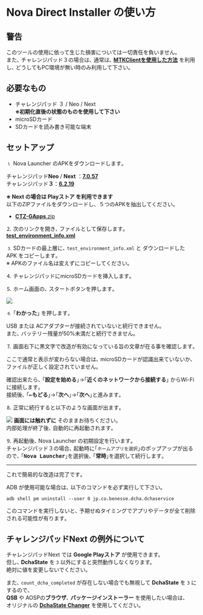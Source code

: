 # Nova Direct Installer の使い方

## 警告

このツールの使用に依って生じた損害については一切責任を負いません｡  
また､ チャレンジパッド３の場合は､ 通常は､ [**MTKClientを使用した方法**](//zenn.dev/s1204it/articles/16fce85441821f) を利用し､ どうしてもPC環境が無い時のみ利用して下さい｡

## 必要なもの

- チャレンジパッド ３ / Neo / Next  
  **※初期化直後の状態のものを使用して下さい**
- microSDカード
- SDカードを読み書き可能な端末

## セットアップ

⒈ Nova Launcher のAPKをダウンロードします｡

チャレンジパッド**Neo** / **Next** ：[**7.0.57**](https://teslacoilapps.com/tesladirect/download.pl?packageName=com.teslacoilsw.launcher&versionCode=70057)  
チャレンジパッド**３**：[**6.2.19**](https://teslacoilapps.com/tesladirect/download.pl?packageName=com.teslacoilsw.launcher&versionCode=62019)

**※ Next の場合は Playストア を利用できます**  
以下のZIPファイルをダウンロードし、５つのAPKを抽出してください。  
- [**CTZ-GApps**.zip](//subcontent.s1204.me/android/CTZ-GApps.zip)

⒉ 次のリンクを開き､ ファイルとして保存します｡  
[**test_environment_info.xml**](https://smiletablabo.github.io/NovaDirectInstaller/test_environment_info.xml)

⒊ SDカードの最上層に､ `test_environment_info.xml` と ダウンロードした APK をコピーします｡  
※ APKのファイル名は変えずにコピーしてください｡  

⒋ チャレンジパッドにmicroSDカードを挿入します｡

⒌ ホーム画面の､ スタートボタンを押します｡

![](https://user-images.githubusercontent.com/52069677/164911100-959604e3-d1c9-4250-9b95-94fbb2b0de62.png)

⒍ ｢<kbd><b>わかった</b></kbd>｣ を押します｡

USB または ACアダプターが接続されていないと続行できません｡  
また､ バッテリー残量が50%未満だと続行できません｡  

⒎ 画面右下に黒文字で改造が有効になっている旨の文章が在る事を確認します｡  

ここで通常と表示が変わらない場合は､ microSDカードが認識出来ていないか､ ファイルが正しく設定されていません｡

確認出来たら､ ｢<kbd><b>設定を始める</b></kbd>｣→｢<kbd><b>近くのネットワークから接続する</b></kbd>｣ からWi-Fiに接続します｡  
接続後､ ｢<kbd><b>←もどる</b></kbd>｣→｢<kbd><b>次へ</b></kbd>｣→｢<kbd><b>次へ</b></kbd>｣と進みます｡

⒏ 正常に続行すると以下のような画面が出ます｡  

![](https://github.com/SmileTabLabo/NovaDirectInstaller/assets/52069677/daf59624-5e31-47f8-abe5-5990e8599e16)
**画面には触れずに** そのままお待ちください｡  
内部処理が終了後､ 自動的に再起動されます｡

⒐ 再起動後､ Nova Launcher の初期設定を行います｡  
チャレンジパッド３の場合､ 起動時に｢`ホームアプリを選択`｣のポップアップが出るので､ ｢<kbd><b>Nova Launcher</b></kbd>｣を選択後､ ｢<kbd><b>常時</b></kbd>｣を選択して続行します｡

---

これで簡易的な改造は完了です｡

ADB が使用可能な場合は､ 以下のコマンドを必ず実行して下さい｡
```
adb shell pm uninstall --user 0 jp.co.benesse.dcha.dchaservice
```
このコマンドを実行しないと､ 予期せぬタイミングでアプリやデータが全て削除される可能性が有ります｡

## チャレンジパッドNext の例外について

チャレンジパッドNext では **Google Playストア** が使用できます。  
但し､ **DchaState** を `3` 以外にすると突然動作しなくなります。  
絶対に値を変更しないでください。

また､ `count_dcha_completed` が存在しない場合でも無視して **DchaState** を `3` にするので､  
**QSB** や AOSPの**ブラウザ**､ **パッケージインストーラー** を使用したい場合は､  
オリジナルの [**DchaState Changer**](//github.com/SmileTabLabo/DchaStateChanger) を使用してください｡

